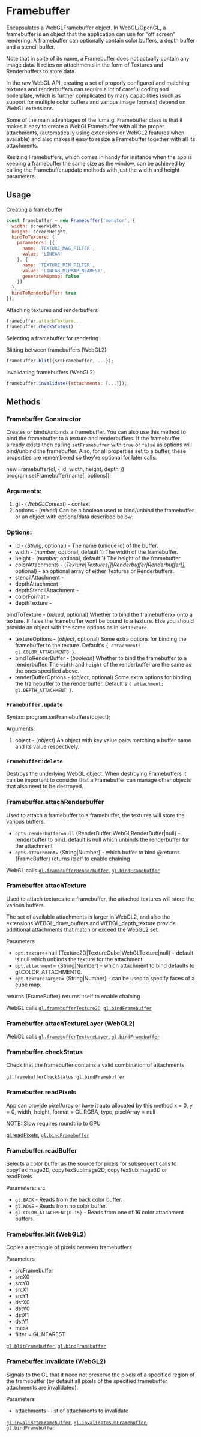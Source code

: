 # Framebuffer

Encapsulates a WebGLFramebuffer object. In WebGL/OpenGL, a framebuffer is an
object that the application can use for "off screen" rendering. A framebuffer
can optionally contain color buffers, a depth buffer and a stencil buffer.

Note that in spite of its name, a Framebuffer does not actually contain
any image data. It relies on attachments in the form of Textures and
Renderbuffers to store data.

In the raw WebGL API, creating a set of properly configured and matching
textures and renderbuffers can require a lot of careful coding and boilerplate,
which is further complicated by many capabilities (such as support for
multiple color buffers and various image formats) depend on WebGL extensions.

Some of the main advantages of the luma.gl Framebuffer class is that it
makes it easy to create a WebGLFramebuffer with all the proper attachments,
(automatically using extensions or WebGL2 features when available)
and also makes it easy to resize a Framebuffer together with all its
attachments.

Resizing Framebuffers, which comes in handy for instance when the app is
keeping a framebuffer the same size as the window, can be achieved by
calling the Framebuffer.update methods with just the width and height
parameters.

## Usage

Creating a framebuffer
```js
const framebuffer = new Framebuffer('monitor', {
  width: screenWidth,
  height: screenHeight,
  bindToTexture: {
    parameters: [{
      name: 'TEXTURE_MAG_FILTER',
      value: 'LINEAR'
    }, {
      name: 'TEXTURE_MIN_FILTER',
      value: 'LINEAR_MIPMAP_NEAREST',
      generateMipmap: false
    }]
  },
  bindToRenderBuffer: true
});
```

Attaching textures and renderbuffers
```js
framebuffer.attachTexture...
framebuffer.checkStatus()
```

Selecting a framebuffer for rendering


Blitting between framebuffers (WebGL2)
```js
framebuffer.blit({srcFramebuffer, ...});
```

Invalidating framebuffers (WebGL2)
```js
framebuffer.invalidate({attachments: [...]});
```


## Methods

### Framebuffer Constructor

Creates or binds/unbinds a framebuffer. You can also use this method to
bind the framebuffer to a texture and renderbuffers. If the
framebuffer already exists then calling `setFramebuffer` with
`true` or `false` as options will bind/unbind the framebuffer.
Also, for all properties set to a buffer, these properties are
remembered so they're optional for later calls.

  new Framebuffer(gl, {
    id,
    width,
    height,
    depth
  })
	program.setFramebuffer(name[, options]);

### Arguments:

1. gl - (*WebGLContext*) - context
2. options - (*mixed*) Can be a boolean used to bind/unbind
   the framebuffer or an object with options/data described below:

### Options:

* id - (*String*, optional) - The name (unique id) of the buffer.
* width - (*number*, optional, default 1) The width of the framebuffer.
* height - (*number*, optional, default 1) The height of the framebuffer.
* colorAttachments - (*Texture|Textures[]|Renderbuffer|Renderbuffer[]*, optional) -
  an optional array of either Textures or Renderbuffers.
* stencilAttachment -
* depthAttachment -
* depthStencilAttachment -
* colorFormat -
* depthTexture -

bindToTexture - (*mixed*, optional) Whether to bind the framebufferx`x`
  onto a texture. If false the framebuffer wont be bound to a texture.
Else you should provide an object with the same options as in `setTexture`.
* textureOptions - (*object*, optional) Some extra options for binding the framebuffer to the texture. Default's `{ attachment: gl.COLOR_ATTACHMENT0 }`.
* bindToRenderBuffer - (*boolean*) Whether to bind the framebuffer to a renderbuffer. The `width` and `height` of the renderbuffer are the same as the ones specified above.
* renderBufferOptions - (*object*, optional) Some extra options for binding the framebuffer to the renderbuffer. Default's `{ attachment: gl.DEPTH_ATTACHMENT }`.


### `Framebuffer.update`

Syntax:
    program.setFramebuffers(object);

Arguments:
1. object - (*object*) An object with key value pairs matching a
   buffer name and its value respectively.


### `Framebuffer:delete`

Destroys the underlying WebGL object. When destroying Framebuffers it can
be important to consider that a Framebuffer can manage other objects that
also need to be destroyed.


### Framebuffer.attachRenderbuffer

Used to attach a framebuffer to a framebuffer, the textures will store
the various buffers.

* `opts.renderbuffer=null` {RenderBuffer|WebGLRenderBuffer|null} - renderbuffer to bind. default is null which unbinds the renderbuffer for the attachment
* `opts.attachment=` {String|Number} - which buffer to bind
@returns {FrameBuffer} returns itself to enable chaining

WebGL calls [`gl.framebufferRenderbuffer`](), [`gl.bindFramebuffer`]()


### Framebuffer.attachTexture

Used to attach textures to a framebuffer, the attached textures will store the various buffers.

The set of available attachments is larger in WebGL2, and also the
extensions WEBGL_draw_buffers and WEBGL_depth_texture provide additional
attachments that match or exceed the WebGL2 set.

Parameters
* `opt.texture`=null {Texture2D|TextureCube|WebGLTexture|null} - default is null which unbinds the texture for the attachment
* `opt.attachment`= {String|Number}  - which attachment to bind defaults to gl.COLOR_ATTACHMENT0.
* `opt.textureTarget`= {String|Number}  - can be used to specify faces of a cube map.

returns {FrameBuffer} returns itself to enable chaining


WebGL calls [`gl.framebufferTexture2D`](), [`gl.bindFramebuffer`]()


### Framebuffer.attachTextureLayer (WebGL2)

WebGL calls [`gl.framebufferTextureLayer`](), [`gl.bindFramebuffer`]()


### Framebuffer.checkStatus

Check that the framebuffer contains a valid combination of attachments

[`gl.framebufferCheckStatus`](), [`gl.bindFramebuffer`]()

### Framebuffer.readPixels

App can provide pixelArray or have it auto allocated by this method
    x = 0,
    y = 0,
    width,
    height,
    format = GL.RGBA,
    type,
    pixelArray = null

NOTE: Slow requires roundtrip to GPU

[gl.readPixels](), [`gl.bindFramebuffer`]()

### Framebuffer.readBuffer

Selects a color buffer as the source for pixels for subsequent calls to
copyTexImage2D, copyTexSubImage2D, copyTexSubImage3D or readPixels.

Parameters: src
* `gl.BACK` - Reads from the back color buffer.
* `gl.NONE` - Reads from no color buffer.
* `gl.COLOR_ATTACHMENT{0-15}` - Reads from one of 16 color attachment buffers.


### Framebuffer.blit (WebGL2)

Copies a rectangle of pixels between framebuffers

Parameters
* srcFramebuffer
* srcX0
* srcY0
* srcX1
* srcY1
* dstX0
* dstY0
* dstX1
* dstY1
* mask
* filter = GL.NEAREST

[`gl.blitFramebuffer`](), [`gl.bindFramebuffer`]()


### Framebuffer.invalidate (WebGL2)

Signals to the GL that it need not preserve the pixels of a specified region of the framebuffer
(by default all pixels of the specified framebuffer attachments are invalidated).

Parameters
* attachments - list of attachments to invalidate

[`gl.invalidateFramebuffer`](), [`gl.invalidateSubFramebuffer`](), [`gl.bindFramebuffer`]()
